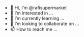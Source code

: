 - 👋 Hi, I’m @rafisupermarket
- 👀 I’m interested in ...
- 🌱 I’m currently learning ...
- 💞️ I’m looking to collaborate on ...
- 📫 How to reach me ...

<!---
rafisupermarket/rafisupermarket is a ✨ special ✨ repository because its `README.md` (this file) appears on your GitHub profile.
You can click the Preview link to take a look at your changes.
--->
